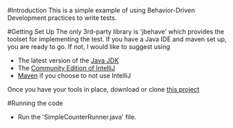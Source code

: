 #Introduction
This is a simple example of using Behavior-Driven Development practices to write tests. 

#Getting Set Up
The only 3rd-party library is 'jbehave' which provides the toolset for implementing the test. If you have a Java IDE and 
maven set up, you are ready to go. If not, I would like to suggest using 
 - The latest version of the [Java JDK](https://java.com/en/download/)
 - The [Community Edition of IntelliJ](https://www.jetbrains.com/idea/download/)
 - [Maven](https://maven.apache.org/download.cgi) if you choose to not use IntelliJ
 
 Once you have your tools in place, download or clone [this project](https://github.com/robertwatkins/playground-robert) 
 
 #Running the code
  - Run the 'SimpleCounterRunner.java' file.
